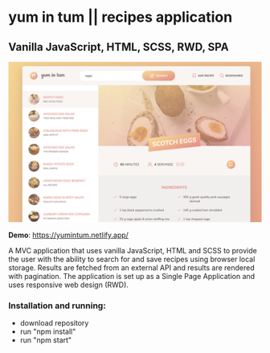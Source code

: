 # yum in tum || recipes application
## Vanilla JavaScript, HTML, SCSS, RWD, SPA

![yum in tum website](/src/img/screenshot.png?raw=true "screenshot")

**Demo**: https://yumintum.netlify.app/

A MVC application that uses vanilla JavaScript, HTML and SCSS to provide the user with the ability to search for and save recipes using browser local storage. Results are fetched from an external API and results are rendered with pagination. The application is set up as a Single Page Application and uses responsive web design (RWD).

### Installation and running:
* download repository
* run "npm install"
* run "npm start"

